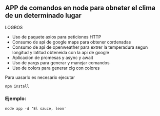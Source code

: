 ## APP de comandos en node para obneter el clima de un determinado lugar


LOGROS
* Uso de paquete axios para peticiones HTTP
* Consumo de api de google maps para obtener cordenadas
* Consumo de api de openweather para extrer la temperadura segun longitud y latitud obteneida con la api de google
* Aplicacion de promesas y async y await
* Uso de yargs para generar y manejar comandos
* Uso de colors para generar clg con colores

Para uasarlo es necesario ejecutar

```
npm install
```

### Ejemplo:

```
node app -d 'El sauce, leon'
```
